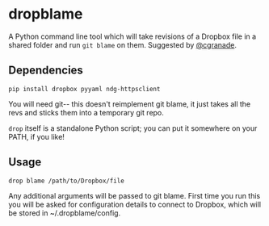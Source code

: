 # dropblame

A Python command line tool which will take revisions of a Dropbox file in a shared folder and run `git blame` on them. Suggested by [@cgranade](https://twitter.com/cgranade/status/683957037173059584).

## Dependencies

`pip install dropbox pyyaml ndg-httpsclient`

You will need git-- this doesn't reimplement git blame, it just takes all the revs and sticks them into a temporary git repo.

`drop` itself is a standalone Python script; you can put it somewhere on your PATH, if you like!

## Usage

`drop blame /path/to/Dropbox/file`

Any additional arguments will be passed to git blame. First time you run this you will be asked for configuration details to connect to Dropbox, which will be stored in ~/.dropblame/config.
